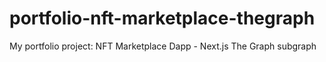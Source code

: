 # portfolio-nft-marketplace-thegraph
My portfolio project: NFT Marketplace Dapp - Next.js The Graph subgraph
